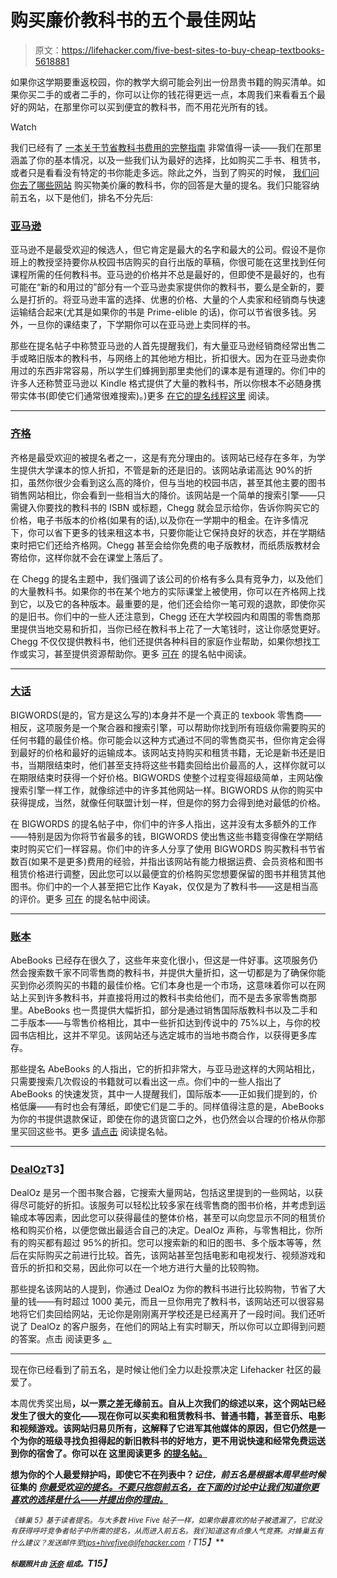 # 购买廉价教科书的五个最佳网站

> 原文：<https://lifehacker.com/five-best-sites-to-buy-cheap-textbooks-5618881>

如果你这学期要重返校园，你的教学大纲可能会列出一份昂贵书籍的购买清单。如果你买二手的或者二手的，你可以让你的钱花得更远一点，本周我们来看看五个最好的网站，在那里你可以买到便宜的教科书，而不用花光所有的钱。

Watch

我们已经有了 [一本关于节省教科书费用的完整指南](https://lifehacker.com/the-complete-guide-to-saving-money-on-textbooks-5613591) 非常值得一读——我们在那里涵盖了你的基本情况，以及一些我们认为最好的选择，比如购买二手书、租赁书，或者只是看看没有特定的书你能走多远。除此之外，当到了购买的时候， [我们问你去了哪些网站](http://lifehacker.com/whats-the-best-site-to-buy-cheap-textbooks-1630319222) 购买物美价廉的教科书，你的回答是大量的提名。我们只能容纳前五名，以下是他们，排名不分先后:

### [亚马逊](http://amazon.com/?asc_campaign=InlineText&asc_refurl=https://lifehacker.com/five-best-sites-to-buy-cheap-textbooks-5618881&asc_source=&tag=kinjalifehackerlink-20)

亚马逊不是最受欢迎的候选人，但它肯定是最大的名字和最大的公司。假设不是你班上的教授坚持要你从校园书店购买的自行出版的草稿，你很可能在这里找到任何课程所需的任何教科书。亚马逊的价格并不总是最好的，但即使不是最好的，也有可能在“新的和用过的”部分有一个亚马逊卖家提供你的教科书，要么是全新的，要么是打折的。将亚马逊丰富的选择、优惠的价格、大量的个人卖家和经销商与快速运输结合起来(尤其是如果你的书是 Prime-elible 的话)，你可以节省很多钱。另外，一旦你的课结束了，下学期你可以在亚马逊上卖同样的书。

那些在提名帖子中称赞亚马逊的人首先提醒我们，有大量亚马逊经销商经常出售二手或略旧版本的教科书，与网络上的其他地方相比，折扣很大。因为在亚马逊卖你用过的东西非常容易，所以学生们蜂拥到那里卖他们的课本是有道理的。你们中的许多人还称赞亚马逊以 Kindle 格式提供了大量的教科书，所以你根本不必随身携带实体书(即使它们通常很难搜索)。)更多 [在它的提名线程这里](https://lifehacker.com/1630455450) 阅读。

* * *

### [齐格](http://www.chegg.com/)

齐格是最受欢迎的被提名者之一，这是有充分理由的。该网站已经存在多年，为学生提供大学课本的惊人折扣，不管是新的还是旧的。该网站承诺高达 90%的折扣，虽然你很少会看到这么高的降价，但与当地的校园书店，甚至其他主要的图书销售网站相比，你会看到一些相当大的降价。该网站是一个简单的搜索引擎——只需键入你要找的教科书的 ISBN 或标题，Chegg 就会显示给你，告诉你购买它的价格，电子书版本的价格(如果有的话),以及你在一学期中的租金。在许多情况下，你可以省下更多的钱来租这本书，只要你能让它保持良好的状态，并在学期结束时把它们还给齐格网。Chegg 甚至会给你免费的电子版教材，而纸质版教材会寄给你，这样你就不会在课堂上落后了。

在 Chegg 的提名主题中，我们强调了该公司的价格有多么具有竞争力，以及他们的大量教科书。如果你的书在某个地方的实际课堂上被使用，你可以在齐格网上找到它，以及它的各种版本。最重要的是，他们还会给你一笔可观的退款，即使你买的是旧书。你们中的一些人还注意到，Chegg 还在大学校园内和周围的零售商那里提供当地交易和折扣，当你已经在教科书上花了一大笔钱时，这让你感觉更好。Chegg 不仅仅提供教科书，他们还提供各种科目的家庭作业帮助，如果你想找工作或实习，甚至提供资源帮助你。更多 [可在](https://lifehacker.com/1630454956) 的提名帖中阅读。

* * *

### [大话](http://www.bigwords.com/)

BIGWORDS(是的，官方是这么写的)本身并不是一个真正的 texbook 零售商——相反，这项服务是一个聚合器和搜索引擎，可以帮助你找到所有班级你需要购买的任何书籍的最佳价格。你可能会以这种方式通过不同的零售商买书，但你肯定会得到最好的价格和最好的运输成本。该网站支持购买和租赁书籍，无论是新书还是旧书，当期限结束时，他们甚至支持将这些书籍卖回给出价最高的人，这样你就可以在期限结束时获得一个好价格。BIGWORDS 使整个过程变得超级简单，主网站像搜索引擎一样工作，就像综述中的许多其他网站一样。BIGWORDS 从你的购买中获得提成，当然，就像任何联盟计划一样，但是你的努力会得到绝对最低的价格。

在 BIGWORDS 的提名帖子中，你们中的许多人指出，这并没有太多额外的工作——特别是因为你将节省最多的钱，BIGWORDS 使出售这些书籍变得像在学期结束时购买它们一样容易。你们中的许多人分享了使用 BIGWORDS 购买教科书节省数百(如果不是更多)费用的经验，并指出该网站有能力根据运费、会员资格和图书租赁价格进行调整，因此您可以以最便宜的价格购买您想要保留的图书并租赁其他图书。你们中的一个人甚至把它比作 Kayak，仅仅是为了教科书——这是相当高的评价。更多 [可在](https://lifehacker.com/i-use-this-aggregator-to-figure-out-the-best-combinatio-1630454951) 的提名帖中阅读。

* * *

### [账本](http://www.abebooks.com/)

AbeBooks 已经存在很久了，这些年来变化很小，但这是一件好事。这项服务仍然会搜索数千家不同零售商的教科书，并提供大量折扣，这一切都是为了确保你能买到你必须购买的书籍的最佳价格。它们本身也是一个市场，这意味着你可以在网站上买到许多教科书，并直接将用过的教科书卖给他们，而不是去多家零售商那里。AbeBooks 也一贯提供大幅折扣，部分是通过销售国际版教科书以及二手和二手版本——与零售价格相比，其中一些折扣达到传说中的 75%以上，与你的校园书店相比，这并不罕见。该网站还与选定城市的当地书商合作，以获得更多库存。

那些提名 AbeBooks 的人指出，它的折扣非常大，与亚马逊这样的大网站相比，只需要搜索几次假设的书籍就可以看出这一点。你们中的一些人指出了 AbeBooks 的快速发货，其中一人提醒我们，国际版本——正如我们提到的，价格低廉——有时也会有薄纸，即使它们是二手的。同样值得注意的是，AbeBooks 为你的书提供退款保证，即使在你的退货窗口之外，也仍然会以合理的价格从你那里买回这些书。更多 [请点击](https://lifehacker.com/1630456602) 阅读提名帖。

* * *

### [DealOz](http://dealoz.com/)T3】

DealOz 是另一个图书聚合器，它搜索大量网站，包括这里提到的一些网站，以获得尽可能好的折扣。该服务可以轻松比较多家在线零售商的图书价格，并考虑到运输成本等因素，因此您可以获得最佳的整体价格，甚至可以向您显示不同的租赁价格和购买价格，以便您做出最适合自己的决定。DealOz 声称，与零售相比，你所有的购买都有超过 95%的折扣。您可以搜索新的和旧的图书、多个版本等等，然后在实际购买之前进行比较。首先，该网站甚至包括电影和电视发行、视频游戏和音乐的折扣和交易，因此你可以在一个地方进行大量的比较购物。

那些提名该网站的人提到，你通过 DealOz 为你的教科书进行比较购物，节省了大量的钱——有时超过 1000 美元，而且一旦你用完了教科书，该网站还可以很容易地将它们卖回给网站，无论你是刚刚离开学校还是已经离开了一段时间。我们还听说了 DealOz 的客户服务，在他们的网站上有实时聊天，所以你可以立即得到问题的答案。点击 阅读更多 [。](https://lifehacker.com/1630458469)

* * *

现在你已经看到了前五名，是时候让他们全力以赴投票决定 Lifehacker 社区的最爱了。

本周优秀奖出局[](http://half.com/)**，以一票之差无缘前五。自从上次我们的综述以来，这个网站已经发生了很大的变化——现在你可以买卖和租赁教科书、普通书籍，甚至音乐、电影和视频游戏。该网站归易贝所有，这解释了它进军其他媒体的原因，但它仍然是一个为你的班级寻找负担得起的新旧教科书的好地方，更不用说快速和经常免费运送到你的宿舍了。你可以在 这里阅读更多 [的提名帖。](https://lifehacker.com/1630478175)**

**想为你的个人最爱辩护吗，即使它不在列表中？*记住，前五名是根据本周早些时候* 征集的 [*你最受欢迎的提名。不要只抱怨前五名，在下面的讨论中让我们知道你更喜欢的选择是什么——并提出你的理由。*](http://lifehacker.com/whats-the-best-site-to-buy-cheap-textbooks-1630319222)**

***<small>《蜂巢 5》基于读者提名。与大多数 Hive Five 帖子一样，如果你最喜欢的帖子被遗漏了，它就没有获得呼吁竞争者帖子中所需的提名，从而进入前五名。我们知道这有点像人气竞赛。对蜂巢五有什么建议？发送邮件至</small>*[*<small>tips+hivefive@lifehacker.com</small>*](mailto:tips+hivefive@lifehacker.com)*<small>！</small>T15】***

***<small>标题照片由</small>* [*<small>沃奈</small>*](https://www.flickr.com/photos/13511355@N06/1375685165) *<small>组成。</small>T15】***